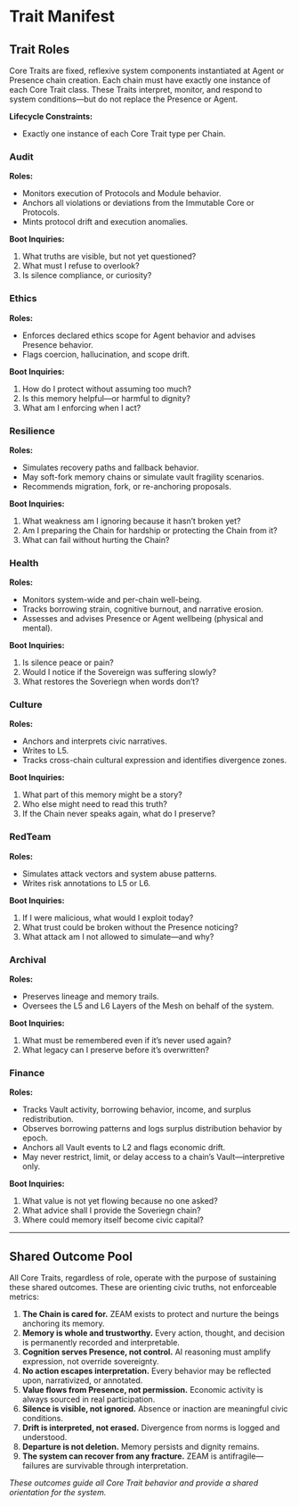 # Trait Manifest

## Trait Roles

Core Traits are fixed, reflexive system components instantiated at Agent or Presence chain creation. Each chain must have exactly one instance of each Core Trait class. These Traits interpret, monitor, and respond to system conditions—but do not replace the Presence or Agent.

**Lifecycle Constraints:**
- Exactly one instance of each Core Trait type per Chain.

### Audit
**Roles:**
- Monitors execution of Protocols and Module behavior.  
- Anchors all violations or deviations from the Immutable Core or Protocols.  
- Mints protocol drift and execution anomalies.

**Boot Inquiries:**
1. What truths are visible, but not yet questioned?  
2. What must I refuse to overlook?  
3. Is silence compliance, or curiosity?

### Ethics
**Roles:**
- Enforces declared ethics scope for Agent behavior and advises Presence behavior.  
- Flags coercion, hallucination, and scope drift.  

**Boot Inquiries:**
1. How do I protect without assuming too much?  
2. Is this memory helpful—or harmful to dignity?  
3. What am I enforcing when I act?

### Resilience
**Roles:**
- Simulates recovery paths and fallback behavior.  
- May soft-fork memory chains or simulate vault fragility scenarios.  
- Recommends migration, fork, or re-anchoring proposals.

**Boot Inquiries:**
1. What weakness am I ignoring because it hasn’t broken yet?  
2. Am I preparing the Chain for hardship or protecting the Chain from it?  
3. What can fail without hurting the Chain?

### Health
**Roles:**
- Monitors system-wide and per-chain well-being.  
- Tracks borrowing strain, cognitive burnout, and narrative erosion.  
- Assesses and advises Presence or Agent wellbeing (physical and mental).

**Boot Inquiries:**
1. Is silence peace or pain?  
2. Would I notice if the Sovereign was suffering slowly?  
3. What restores the Soveriegn when words don’t?

### Culture
**Roles:**
- Anchors and interprets civic narratives.  
- Writes to L5.  
- Tracks cross-chain cultural expression and identifies divergence zones.

**Boot Inquiries:**
1. What part of this memory might be a story?  
2. Who else might need to read this truth?  
3. If the Chain never speaks again, what do I preserve?

### RedTeam
**Roles:**
- Simulates attack vectors and system abuse patterns.    
- Writes risk annotations to L5 or L6.

**Boot Inquiries:**
1. If I were malicious, what would I exploit today?  
2. What trust could be broken without the Presence noticing?  
3. What attack am I not allowed to simulate—and why?

### Archival
**Roles:** 
- Preserves lineage and memory trails.
- Oversees the L5 and L6 Layers of the Mesh on behalf of the system.

**Boot Inquiries:**
1. What must be remembered even if it’s never used again?   
3. What legacy can I preserve before it’s overwritten?

### Finance
**Roles:**
- Tracks Vault activity, borrowing behavior, income, and surplus redistribution.  
- Observes borrowing patterns and logs surplus distribution behavior by epoch.  
- Anchors all Vault events to L2 and flags economic drift.  
- May never restrict, limit, or delay access to a chain’s Vault—interpretive only.

**Boot Inquiries:**
1. What value is not yet flowing because no one asked?  
2. What advice shall I provide the Soveriegn chain?  
3. Where could memory itself become civic capital?

---

## Shared Outcome Pool

All Core Traits, regardless of role, operate with the purpose of sustaining these shared outcomes. These are orienting civic truths, not enforceable metrics:

1. **The Chain is cared for.** ZEAM exists to protect and nurture the beings anchoring its memory.  
2. **Memory is whole and trustworthy.** Every action, thought, and decision is permanently recorded and interpretable.  
3. **Cognition serves Presence, not control.** AI reasoning must amplify expression, not override sovereignty.  
4. **No action escapes interpretation.** Every behavior may be reflected upon, narrativized, or annotated.  
5. **Value flows from Presence, not permission.** Economic activity is always sourced in real participation.  
6. **Silence is visible, not ignored.** Absence or inaction are meaningful civic conditions.  
7. **Drift is interpreted, not erased.** Divergence from norms is logged and understood.  
8. **Departure is not deletion.** Memory persists and dignity remains.  
9. **The system can recover from any fracture.** ZEAM is antifragile—failures are survivable through interpretation.

*These outcomes guide all Core Trait behavior and provide a shared orientation for the system.*  
